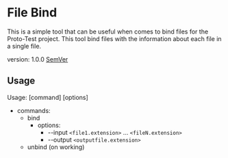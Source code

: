 # File Bind

This is a simple tool that can be useful when comes to bind files for the Proto-Test project. 
This tool bind files with the information about each file in a single file. 

version: 1.0.0 [SemVer](https://semver.org/)

## Usage

Usage: [command] [options]
- commands:
  - bind
    - options: 
      - --input `<file1.extension>` ... `<fileN.extension>` 
      - --output `<outputfile.extension>`
  - unbind (on working) 
